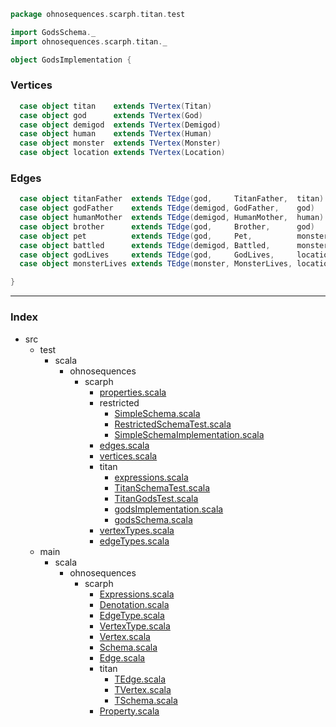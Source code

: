 
```scala
package ohnosequences.scarph.titan.test

import GodsSchema._
import ohnosequences.scarph.titan._

object GodsImplementation {
```


### Vertices


```scala
  case object titan    extends TVertex(Titan)
  case object god      extends TVertex(God)
  case object demigod  extends TVertex(Demigod)
  case object human    extends TVertex(Human)
  case object monster  extends TVertex(Monster)
  case object location extends TVertex(Location)
```


### Edges


```scala
  case object titanFather  extends TEdge(god,     TitanFather,  titan)
  case object godFather    extends TEdge(demigod, GodFather,    god)
  case object humanMother  extends TEdge(demigod, HumanMother,  human)
  case object brother      extends TEdge(god,     Brother,      god)
  case object pet          extends TEdge(god,     Pet,          monster)
  case object battled      extends TEdge(demigod, Battled,      monster)
  case object godLives     extends TEdge(god,     GodLives,     location)
  case object monsterLives extends TEdge(monster, MonsterLives, location)

}

```


------

### Index

+ src
  + test
    + scala
      + ohnosequences
        + scarph
          + [properties.scala][test/scala/ohnosequences/scarph/properties.scala]
          + restricted
            + [SimpleSchema.scala][test/scala/ohnosequences/scarph/restricted/SimpleSchema.scala]
            + [RestrictedSchemaTest.scala][test/scala/ohnosequences/scarph/restricted/RestrictedSchemaTest.scala]
            + [SimpleSchemaImplementation.scala][test/scala/ohnosequences/scarph/restricted/SimpleSchemaImplementation.scala]
          + [edges.scala][test/scala/ohnosequences/scarph/edges.scala]
          + [vertices.scala][test/scala/ohnosequences/scarph/vertices.scala]
          + titan
            + [expressions.scala][test/scala/ohnosequences/scarph/titan/expressions.scala]
            + [TitanSchemaTest.scala][test/scala/ohnosequences/scarph/titan/TitanSchemaTest.scala]
            + [TitanGodsTest.scala][test/scala/ohnosequences/scarph/titan/TitanGodsTest.scala]
            + [godsImplementation.scala][test/scala/ohnosequences/scarph/titan/godsImplementation.scala]
            + [godsSchema.scala][test/scala/ohnosequences/scarph/titan/godsSchema.scala]
          + [vertexTypes.scala][test/scala/ohnosequences/scarph/vertexTypes.scala]
          + [edgeTypes.scala][test/scala/ohnosequences/scarph/edgeTypes.scala]
  + main
    + scala
      + ohnosequences
        + scarph
          + [Expressions.scala][main/scala/ohnosequences/scarph/Expressions.scala]
          + [Denotation.scala][main/scala/ohnosequences/scarph/Denotation.scala]
          + [EdgeType.scala][main/scala/ohnosequences/scarph/EdgeType.scala]
          + [VertexType.scala][main/scala/ohnosequences/scarph/VertexType.scala]
          + [Vertex.scala][main/scala/ohnosequences/scarph/Vertex.scala]
          + [Schema.scala][main/scala/ohnosequences/scarph/Schema.scala]
          + [Edge.scala][main/scala/ohnosequences/scarph/Edge.scala]
          + titan
            + [TEdge.scala][main/scala/ohnosequences/scarph/titan/TEdge.scala]
            + [TVertex.scala][main/scala/ohnosequences/scarph/titan/TVertex.scala]
            + [TSchema.scala][main/scala/ohnosequences/scarph/titan/TSchema.scala]
          + [Property.scala][main/scala/ohnosequences/scarph/Property.scala]

[test/scala/ohnosequences/scarph/properties.scala]: ../properties.scala.md
[test/scala/ohnosequences/scarph/restricted/SimpleSchema.scala]: ../restricted/SimpleSchema.scala.md
[test/scala/ohnosequences/scarph/restricted/RestrictedSchemaTest.scala]: ../restricted/RestrictedSchemaTest.scala.md
[test/scala/ohnosequences/scarph/restricted/SimpleSchemaImplementation.scala]: ../restricted/SimpleSchemaImplementation.scala.md
[test/scala/ohnosequences/scarph/edges.scala]: ../edges.scala.md
[test/scala/ohnosequences/scarph/vertices.scala]: ../vertices.scala.md
[test/scala/ohnosequences/scarph/titan/expressions.scala]: expressions.scala.md
[test/scala/ohnosequences/scarph/titan/TitanSchemaTest.scala]: TitanSchemaTest.scala.md
[test/scala/ohnosequences/scarph/titan/TitanGodsTest.scala]: TitanGodsTest.scala.md
[test/scala/ohnosequences/scarph/titan/godsImplementation.scala]: godsImplementation.scala.md
[test/scala/ohnosequences/scarph/titan/godsSchema.scala]: godsSchema.scala.md
[test/scala/ohnosequences/scarph/vertexTypes.scala]: ../vertexTypes.scala.md
[test/scala/ohnosequences/scarph/edgeTypes.scala]: ../edgeTypes.scala.md
[main/scala/ohnosequences/scarph/Expressions.scala]: ../../../../../main/scala/ohnosequences/scarph/Expressions.scala.md
[main/scala/ohnosequences/scarph/Denotation.scala]: ../../../../../main/scala/ohnosequences/scarph/Denotation.scala.md
[main/scala/ohnosequences/scarph/EdgeType.scala]: ../../../../../main/scala/ohnosequences/scarph/EdgeType.scala.md
[main/scala/ohnosequences/scarph/VertexType.scala]: ../../../../../main/scala/ohnosequences/scarph/VertexType.scala.md
[main/scala/ohnosequences/scarph/Vertex.scala]: ../../../../../main/scala/ohnosequences/scarph/Vertex.scala.md
[main/scala/ohnosequences/scarph/Schema.scala]: ../../../../../main/scala/ohnosequences/scarph/Schema.scala.md
[main/scala/ohnosequences/scarph/Edge.scala]: ../../../../../main/scala/ohnosequences/scarph/Edge.scala.md
[main/scala/ohnosequences/scarph/titan/TEdge.scala]: ../../../../../main/scala/ohnosequences/scarph/titan/TEdge.scala.md
[main/scala/ohnosequences/scarph/titan/TVertex.scala]: ../../../../../main/scala/ohnosequences/scarph/titan/TVertex.scala.md
[main/scala/ohnosequences/scarph/titan/TSchema.scala]: ../../../../../main/scala/ohnosequences/scarph/titan/TSchema.scala.md
[main/scala/ohnosequences/scarph/Property.scala]: ../../../../../main/scala/ohnosequences/scarph/Property.scala.md